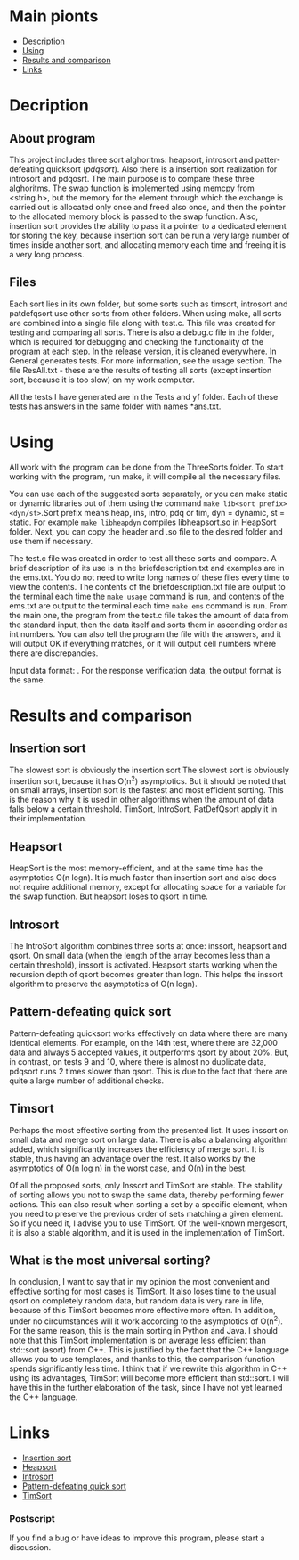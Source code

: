 # Main pionts
* [Description](#description)
* [Using](#using)
* [Results and comparison](#results-and-comparison)
* [Links](#links)

# Decription
## About program
This project includes three sort alghoritms: heapsort, introsort and patter-defeating quicksort (*pdqsort*). Also there is a insertion sort realization for introsort and pdqosrt. The main purpose is to compare these three alghoritms. The swap function is implemented using memcpy from <string.h>, but the memory for the element through which the exchange is carried out is allocated only once and freed also once, and then the pointer to the allocated memory block is passed to the swap function. Also, insertion sort provides the ability to pass it a pointer to a dedicated element for storing the key, because insertion sort can be run a very large number of times inside another sort, and allocating memory each time and freeing it is a very long process. 

## Files
Each sort lies in its own folder, but some sorts such as timsort, introsort and patdefqsort use other sorts from other folders. When using make, all sorts are combined into a single file along with test.c. This file was created for testing and comparing all sorts. There is also a debug.c file in the folder, which is required for debugging and checking the functionality of the program at each step. In the release version, it is cleaned everywhere. In General generates tests. For more information, see the usage section. The file ResAll.txt - these are the results of testing all sorts (except insertion sort, because it is too slow) on my work computer.

All the tests I have generated are in the Tests and yf folder. Each of these tests has answers in the same folder with names *ans.txt.

# Using
All work with the program can be done from the ThreeSorts folder. To start working with the program, run make, it will compile all the necessary files.

You can use each of the suggested sorts separately, or you can make static or dynamic libraries out of them using the command `make lib<sort prefix><dyn/st>`.Sort prefix means heap, ins, intro, pdq or tim, dyn = dynamic, st = static. For example `make libheapdyn` compiles libheapsort.so in HeapSort folder. Next, you can copy the header and .so file to the desired folder and use them if necessary.

The test.c file was created in order to test all these sorts and compare. A brief description of its use is in the briefdescription.txt and examples are in the ems.txt. You do not need to write long names of these files every time to view the contents. The contents of the briefdescription.txt file are output to the terminal each time the `make usage` command is run, and contents of the ems.txt are output to the terminal each time `make ems` command is run. From the main one, the program from the test.c file takes the amount of data from the standard input, then the data itself and sorts them in ascending order as int numbers. You can also tell the program the file with the answers, and it will output OK if everything matches, or it will output cell numbers where there are discrepancies.

Input data format: <num of elem> <elem itself>. For the response verification data, the output format is the same.

# Results and comparison
## Insertion sort
The slowest sort is obviously the insertion sort The slowest sort is obviously insertion sort, because it has O(n<sup>2</sup>) asymptotics. But it should be noted that on small arrays, insertion sort is the fastest and most efficient sorting. This is the reason why it is used in other algorithms when the amount of data falls below a certain threshold. TimSort, IntroSort, PatDefQsort apply it in their implementation. 

## Heapsort
HeapSort is the most memory-efficient, and at the same time has the asymptotics O(n logn). It is much faster than insertion sort and also does not require additional memory, except for allocating space for a variable for the swap function. But heapsort loses to qsort in time.

## Introsort
The IntroSort algorithm combines three sorts at once: inssort, heapsort and qsort. On small data (when the length of the array becomes less than a certain threshold), inssort is activated. Heapsort starts working when the recursion depth of qsort becomes greater than logn. This helps the inssort algorithm to preserve the asymptotics of O(n logn).

## Pattern-defeating quick sort
Pattern-defeating quicksort works effectively on data where there are many identical elements. For example, on the 14th test, where there are 32,000 data and always 5 accepted values, it outperforms qsort by about 20%. But, in contrast, on tests 9 and 10, where there is almost no duplicate data, pdqsort runs 2 times slower than qsort. This is due to the fact that there are quite a large number of additional checks.

## Timsort
Perhaps the most effective sorting from the presented list. It uses inssort on small data and merge sort on large data. There is also a balancing algorithm added, which significantly increases the efficiency of merge sort. It is stable, thus having an advantage over the rest. It also works by the asymptotics of O(n log n) in the worst case, and O(n) in the best.


Of all the proposed sorts, only Inssort and TimSort are stable. The stability of sorting allows you not to swap the same data, thereby performing fewer actions. This can also result when sorting a set by a specific element, when you need to preserve the previous order of sets matching a given element. So if you need it, I advise you to use TimSort. Of the well-known mergesort, it is also a stable algorithm, and it is used in the implementation of TimSort.

## What is the most universal sorting?
In conclusion, I want to say that in my opinion the most convenient and effective sorting for most cases is TimSort.  It also loses time to the usual qsort on completely random data, but random data is very rare in life, because of this TimSort becomes more effective more often. In addition, under no circumstances will it work according to the asymptotics of O(n<sup>2</sup>). For the same reason, this is the main sorting in Python and Java. 
I should note that this TimSort implementation is on average less efficient than std::sort (asort) from C++. This is justified by the fact that the C++ language allows you to use templates, and thanks to this, the comparison function spends significantly less time. I think that if we rewrite this algorithm in C++ using its advantages, TimSort will become more efficient than std::sort. I will have this in the further elaboration of the task, since I have not yet learned the C++ language.

# Links
- [Insertion sort](https://en.wikipedia.org/wiki/Insertion_sort)
- [Heapsort](https://en.wikipedia.org/wiki/Heapsort)
- [Introsort](https://en.wikipedia.org/wiki/Introsort)
- [Pattern-defeating quick sort](https://arxiv.org/pdf/2106.05123v1.pdf)
- [TimSort](https://en.wikipedia.org/wiki/Timsort)

### Postscript
If you find a bug or have ideas to improve this program, please start a discussion. 
